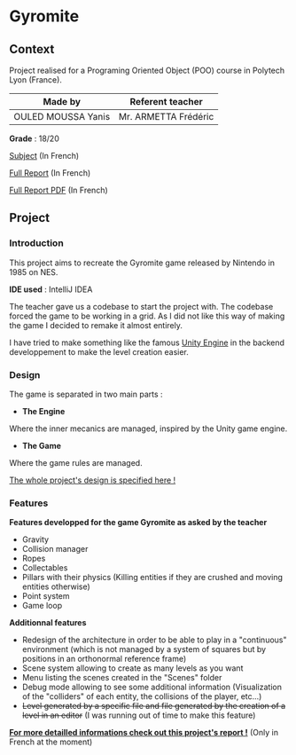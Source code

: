 # Gyromite
## Context
Project realised for a Programing Oriented Object (POO) course in Polytech Lyon (France).

|**Made by**|**Referent teacher**|
|:-:|:-:|
|OULED MOUSSA Yanis|Mr. ARMETTA Frédéric|

**Grade** : 18/20

[Subject](Report/sujetGyromite-Polytech.pdf) (In French)

[Full Report](Report/) (In French)

[Full Report PDF](Report/Rapport_Yanis_OULED_MOUSSA.pdf) (In French)

## Project
### Introduction
This project aims to recreate the Gyromite game released by Nintendo in 1985 on NES.

**IDE used** : IntelliJ IDEA

The teacher gave us a codebase to start the project with. The codebase forced the game to be working in a grid. As I did not like this way of making the game I decided to remake it almost entirely.

I have tried to make something like the famous [Unity Engine](https://www.unity.com) in the backend developpement to make the level creation easier.

### Design
The game is separated in two main parts :
- **The Engine**

Where the inner mecanics are managed, inspired by the Unity game engine.

- **The Game**

Where the game rules are managed.

[The whole project's design is specified here !](https://app.diagrams.net/#HYaimuu%2FGyromite%2Fmain%2FConception%2FGyromite%20Class%20Diagram.drawio, "Project's UML")

### Features
**Features developped for the game Gyromite as asked by the teacher**
- Gravity
- Collision manager
- Ropes
- Collectables
- Pillars with their physics (Killing entities if they are crushed and moving entities otherwise)
- Point system
- Game loop

**Additionnal features**

- Redesign of the architecture in order to be able to play in a "continuous" environment (which is not managed by a system of squares but by positions in an orthonormal reference frame)
- Scene system allowing to create as many levels as you want
- Menu listing the scenes created in the "Scenes" folder 
- Debug mode allowing to see some additional information (Visualization of the "colliders" of each entity, the collisions of the player, etc...)
- ~~Level generated by a specific file and file generated by the creation of a level in an editor~~ (I was running out of time to make this feature)

**[For more detailled informations check out this project's report !](Report)** (Only in French at the moment)
